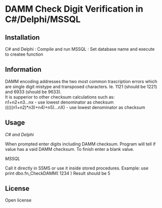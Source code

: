 # DAMM Check Digit Verification in C#/Delphi/MSSQL

## Installation

C# and Delphi : Compile and run
MSSQL : Set database name and execute to createe function

## Information

DAMM encoding addresses the two most common trascription errors which are single digit mistype and transposed characters. Ie. 1121 (should be 1221) and 6933 (should be 9633).<br />
It is supperior to other checksum calculations such as:<br />
n1+n2+n3...nx - use lowest denominator as checksum<br />
(((((n1+n2)*n3)+n4)+n5)...nX) - use lowest denominator as checksum<br />

## Usage

*C# and Delphi*

When prompted enter digits including DAMM checksum.
Program will tell if value has a vaid DAMM checksum.
To finish enter a blank value.

*MSSQL*

Call it directly in SSMS or use it inside stored procedures.
Example:
use <database>
print dbo.fn_CheckDAMM( 1234 )
Result should be 5

## License

Open license
